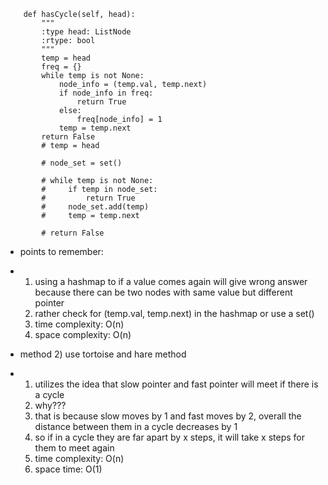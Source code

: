 ```class Solution(object):
    def hasCycle(self, head):
        """
        :type head: ListNode
        :rtype: bool
        """
        temp = head
        freq = {}
        while temp is not None:
            node_info = (temp.val, temp.next)
            if node_info in freq:
                return True
            else:
                freq[node_info] = 1
            temp = temp.next
        return False
        # temp = head

        # node_set = set()

        # while temp is not None:
        #     if temp in node_set:
        #         return True
        #     node_set.add(temp)
        #     temp = temp.next

        # return False
```
  - points to remember:
  - 1) using a hashmap to if a value comes again will give wrong answer because there can be two nodes with same value but different pointer
    2) rather check for (temp.val, temp.next) in the hashmap or use a set()
    3) time complexity: O(n)
    4) space complexity: O(n)
   
  - method 2) use tortoise and hare method
  - 1) utilizes the idea that slow pointer and fast pointer will meet if there is a cycle
    2) why???
    3) that is because slow moves by 1 and fast moves by 2, overall the distance between them in a cycle decreases by 1
    4) so if in a cycle they are far apart by x steps, it will take x steps for them to meet again
    5) time complexity:  O(n)
    6) space time: O(1)

